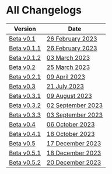 # All Changelogs

| Version                       | Date                                |
|-------------------------------|-------------------------------------|
| [Beta v0.1](beta-v0.1.md)     | [26 February 2023](beta-v0.1.md)    |
| [Beta v0.1.1](beta-v0.1.1.md) | [26 February 2023](beta-v0.1.1.md)  |
| [Beta v0.1.2](beta-v0.1.2.md) | [03 March 2023](beta-v0.1.2.md)     |
| [Beta v0.2](beta-v0.2.md)     | [25 March 2023](beta-v0.2.md)       |
| [Beta v0.2.1](beta-v0.2.1.md) | [09 April 2023](beta-v0.2.1.md)     |
| [Beta v0.3](beta-v0.3.md)     | [21 July 2023](beta-v0.3.md)        |
| [Beta v0.3.1](beta-v0.3.1.md) | [09 August 2023](beta-v0.3.1.md)    |
| [Beta v0.3.2](beta-v0.3.2.md) | [02 September 2023](beta-v0.3.2.md) |
| [Beta v0.3.3](beta-v0.3.3.md) | [03 September 2023](beta-v0.3.3.md) |
| [Beta v0.4](beta-v0.4.md)     | [06 October 2023](beta-v0.4.md)     |
| [Beta v0.4.1](beta-v0.4.1.md) | [18 October 2023](beta-v0.4.1.md)   |
| [Beta v0.5](beta-v0.5.md)     | [17 December 2023](beta-v0.5.md)    |
| [Beta v0.5.1](beta-v0.5.1.md) | [18 December 2023](beta-v0.5.1.md)  |
| [Beta v0.5.2](beta-v0.5.2.md) | [20 December 2023](beta-v0.5.2.md)  |
